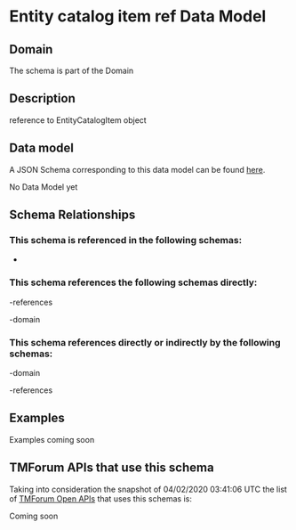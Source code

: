 # Entity catalog item ref Data Model

## Domain

The  schema is part of the  Domain

## Description

reference to EntityCatalogItem object

## Data model

A JSON Schema corresponding to this data model can be found
[here](https://github.com/tmforum-rand/schemas/blob/candidates/Common/EntityCatalogItemRef.schema.json).

No Data Model yet

## Schema Relationships

### This schema is referenced in the following schemas:

-

### This schema references the following schemas directly:

-references

-domain

### This schema references directly or indirectly by the following schemas:

-domain

-references



## Examples

Examples coming soon

## TMForum APIs that use this schema

Taking into consideration the snapshot of 04/02/2020 03:41:06 UTC the list of [TMForum Open APIs](https://www.tmforum.org/open-apis/) that uses this schemas is:

Coming soon